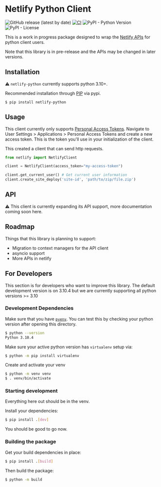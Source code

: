 # Netlify Python Client

![GitHub release (latest by date)](https://img.shields.io/github/v/release/cbrews/netlify-python?label=netlify-python)
[![CI](https://github.com/cbrews/netlify-python/actions/workflows/ci.yml/badge.svg)](https://github.com/cbrews/netlify-python/actions/workflows/ci.yml)
![PyPI - Python Version](https://img.shields.io/pypi/pyversions/netlify-python)
![PyPI - License](https://img.shields.io/pypi/l/netlify-python)

This is a work in progress package designed to wrap the [Netlify APIs](https://docs.netlify.com/api/get-started/) for python client users.

Note that this library is in pre-release and the APIs may be changed in later versions.

## Installation

⚠ `netlify-python` currently supports python 3.10+.

Recommended installation through [PIP](https://pypi.org/project/netlify-python/) via pypi.

```shell
$ pip install netlify-python
```

## Usage

This client currently only supports [Personal Access Tokens](https://app.netlify.com/user/applications#personal-access-tokens).  Navigate to User Settings > Applications > Personal Access Tokens and create a new access token.  This is the token you'll use in your initialization of the client.

This created a client that can send http requests.

```python
from netlify import NetlifyClient

client = NetlifyClient(access_token="my-access-token")

client.get_current_user() # Get current user information
client.create_site_deploy('site-id', 'path/to/zip/file.zip')
```

## API

⚠ This client is currently expanding its API support, more documentation coming soon here.

## Roadmap

Things that this library is planning to support:
* Migration to context managers for the API client
* asyncio support
* More APIs in netlify

## For Developers

This section is for developers who want to improve this library.  The default development version is on 3.10.4 but we are currently supporting all python versions >= 3.10

### Development Dependencies

Make sure that you have [`pyenv`](https://github.com/pyenv/pyenv).  You can test this by checking your python version after opening this directory.

```bash
$ python --version
Python 3.10.4
```

Make sure your active python version has `virtualenv` setup via:

```bash
$ python -m pip install virtualenv
```

Create and activate your venv
```bash
$ python -m venv venv
$ . venv/bin/activate
```

### Starting development

Everything here out should be in the venv.

Install your dependencies:
```bash
$ pip install .[dev]
```

You should be good to go now.

### Building the package
Get your build dependencies in place:

```bash
$ pip install .[build]
```

Then build the package:
```bash
$ python -m build
```